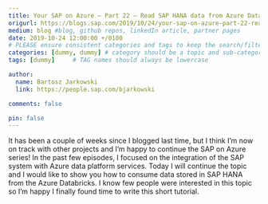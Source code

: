 ```yaml
---
title: Your SAP on Azure – Part 22 – Read SAP HANA data from Azure Databricks
origurl: https://blogs.sap.com/2019/10/24/your-sap-on-azure-part-22-read-sap-hana-data-from-azure-databricks/
medium: blog #blog, github repos, linkedIn article, partner pages
date: 2019-10-24 12:00:00 +/0100
# PLEASE ensure consistent categories and tags to keep the search/filtering meaningful!
categories: [dummy, dummy] # category should be a topic and sub-category primary product
tags: [dummy]     # TAG names should always be lowercase

author:
  name: Bartosz Jarkowski
  link: https://people.sap.com/bjarkowski

comments: false

pin: false
---
```

It has been a couple of weeks since I blogged last time, but I think I’m now on track with other projects and I’m happy to continue the SAP on Azure series! In the past few episodes, I focused on the integration of the SAP system with Azure data platform services. Today I will continue the topic and I would like to show you how to consume data stored in SAP HANA from the Azure Databricks. I know few people were interested in this topic so I’m happy I finally found time to write this short tutorial.
